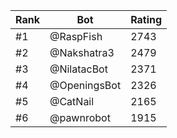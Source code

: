 Rank|Bot|Rating
---|---|---
#1|@RaspFish|2743
#2|@Nakshatra3|2479
#3|@NilatacBot|2371
#4|@OpeningsBot|2326
#5|@CatNail|2165
#6|@pawnrobot|1915
